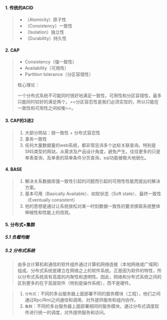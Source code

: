 #### 1. 传统的ACID

>- （Atomicity）原子性
>- （Consistency）一致性
>- （Isolation）独立性
>- （Durability）持久性

#### 2. CAP

>- Consistency（强一致性）
>- Availability（可用性）
>- Partition tolerance（分区容错性）
>
>核心理论：
>
>一个分布式系统不可能同时很好地满足一致性，可用性和分区容错性，最多只能同时较好的满足两个。==分区容忍性是我们必须实现的，所以只能在一致性和可用性之间权衡==。

#### 3. CAP的3进2

>1. 大部分网站：弱一致性 + 分布式容忍性
>2. 事务一致性
>3. 任何大量数据量的web系统，都非常忌讳多个达标关联查询。特别是SNS类型的网站，从需求及产品设计角度，避免产生。往往更多的只是单表查询，及单表的简单条件分页查询，sql功能被极大地弱化。

#### 4. BASE

>1. 解决关系数据库强一致性引起的问题而引起的可用性性能而提出的解决方案。
>2. 基本可用（Basically Available）、如软状态（Soft state）、最终一致性（Eventually consistent）
>3. 他的思想是通过让系统放松对某一时刻数据一致性的要求换取系统整体伸缩性和性能上的改观。

#### 5. 分布式+集群

##### 5.1 负载均衡

##### 5.2 分布式系统

>由多台计算机和通信的软件组件通过计算机网络连接（本地网络或广域网）组成。分布式系统是建立在网络之上的软件系统。正是因为软件的特性，所以分布式系统具有高度的内聚性和透明性。因此，网络和分布式系统之间的区别更多的在于高层软件（特别是操作系统），而不是硬件。

>1. `分布式`：不同的多台服务器上面部署不同的服务模块（工程），他们之间通过Rpc/Rmi之间通信和调用，对外提供服务和组内协作。
>2. `集群`：不同的多台服务器上面部署相同的服务模块，通过分布式调度软件进行统一的调度，对外提供服务和访问。

